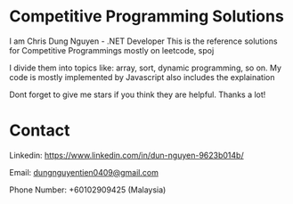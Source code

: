 # Competitive Programming Solutions
I am Chris Dung Nguyen - .NET Developer
This is the reference solutions for Competitive Programmings mostly on leetcode, spoj

I divide them into topics like: array, sort, dynamic programming, so on.
My code is mostly implemented by Javascript also includes the explaination

Dont forget to give me stars if you think they are helpful.
Thanks a lot!

# Contact
Linkedin: https://www.linkedin.com/in/dun-nguyen-9623b014b/

Email: dungnguyentien0409@gmail.com

Phone Number: +60102909425 (Malaysia)
